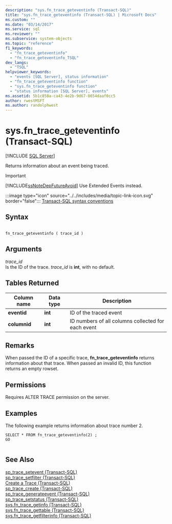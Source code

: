 ```yaml
---
description: "sys.fn_trace_geteventinfo (Transact-SQL)"
title: "sys.fn_trace_geteventinfo (Transact-SQL) | Microsoft Docs"
ms.custom: ""
ms.date: "03/14/2017"
ms.service: sql
ms.reviewer: ""
ms.subservice: system-objects
ms.topic: "reference"
f1_keywords: 
  - "fn_trace_geteventinfo"
  - "fn_trace_geteventinfo_TSQL"
dev_langs: 
  - "TSQL"
helpviewer_keywords: 
  - "events [SQL Server], status information"
  - "fn_trace_geteventinfo function"
  - "sys.fn_trace_geteventinfo function"
  - "status information [SQL Server], events"
ms.assetid: 5b1c858a-ca43-4e2b-9d67-8654daaf0cc5
author: rwestMSFT
ms.author: randolphwest
---
```

# sys.fn_trace_geteventinfo (Transact-SQL)
[!INCLUDE [SQL Server](../../includes/applies-to-version/sqlserver.md)]

  Returns information about an event being traced.  
  
> [!IMPORTANT]  
>  [!INCLUDE[ssNoteDepFutureAvoid](../../includes/ssnotedepfutureavoid-md.md)] Use Extended Events instead.  
  
 :::image type="icon" source="../../includes/media/topic-link-icon.svg" border="false"::: [Transact-SQL syntax conventions](../../t-sql/language-elements/transact-sql-syntax-conventions-transact-sql.md)  
  
## Syntax  
  
```  
  
fn_trace_geteventinfo ( trace_id )  
```  
  
## Arguments  
 *trace_id*  
 Is the ID of the trace. *trace_id* is **int**, with no default.  
  
## Tables Returned  
  
|Column name|Data type|Description|  
|-----------------|---------------|-----------------|  
|**eventid**|**int**|ID of the traced event|  
|**columnid**|**int**|ID numbers of all columns collected for each event|  
  
## Remarks  
 When passed the ID of a specific trace, **fn_trace_geteventinfo** returns information about that trace. When passed an invalid ID, this function returns an empty rowset.  
  
## Permissions  
 Requires ALTER TRACE permission on the server.  
  
## Examples  
 The following example returns information about trace number 2.  
  
```  
SELECT * FROM fn_trace_geteventinfo(2) ;  
GO  
  
```  
  
## See Also  
 [sp_trace_setevent &#40;Transact-SQL&#41;](../../relational-databases/system-stored-procedures/sp-trace-setevent-transact-sql.md)   
 [sp_trace_setfilter &#40;Transact-SQL&#41;](../../relational-databases/system-stored-procedures/sp-trace-setfilter-transact-sql.md)   
 [Create a Trace &#40;Transact-SQL&#41;](../../relational-databases/sql-trace/create-a-trace-transact-sql.md)   
 [sp_trace_create &#40;Transact-SQL&#41;](../../relational-databases/system-stored-procedures/sp-trace-create-transact-sql.md)   
 [sp_trace_generateevent &#40;Transact-SQL&#41;](../../relational-databases/system-stored-procedures/sp-trace-generateevent-transact-sql.md)   
 [sp_trace_setstatus &#40;Transact-SQL&#41;](../../relational-databases/system-stored-procedures/sp-trace-setstatus-transact-sql.md)   
 [sys.fn_trace_getinfo &#40;Transact-SQL&#41;](../../relational-databases/system-functions/sys-fn-trace-getinfo-transact-sql.md)   
 [sys.fn_trace_gettable &#40;Transact-SQL&#41;](../../relational-databases/system-functions/sys-fn-trace-gettable-transact-sql.md)   
 [sys.fn_trace_getfilterinfo &#40;Transact-SQL&#41;](../../relational-databases/system-functions/sys-fn-trace-getfilterinfo-transact-sql.md)  
  
  
